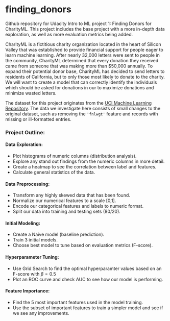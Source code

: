 # finding_donors
Github repository for Udacity Intro to ML project 1: Finding Donors for CharityML. This project includes the base project with a more in-depth data exploration, as well as more evaluation metrics being added.

CharityML is a fictitious charity organization located in the heart of Silicon Valley that was established to provide financial support for people eager to learn machine learning. After nearly 32,000 letters were sent to people in the community, CharityML determined that every donation they received came from someone that was making more than \$50,000 annually. To expand their potential donor base, CharityML has decided to send letters to residents of California, but to only those most likely to donate to the charity. We will want to create a model that can correctly identify the individuals which should be asked for donations in our to maximize donations and minimize wasted letters.

The dataset for this project originates from the [UCI Machine Learning Repository](https://archive.ics.uci.edu/ml/datasets/Census+Income). The data we investigate here consists of small changes to the original dataset, such as removing the `'fnlwgt'` feature and records with missing or ill-formatted entries.


### Project Outline:
#### Data Exploration:
- Plot histograms of numeric columns (distribution analysis).
- Explore any stand out findings from the numeric columns in more detail.
- Create a heatmap to see the correlation between label and features.
- Calculate general statistics of the data.

#### Data Preprocessing:
- Transform any highly skewed data that has been found.
- Normalize our numerical features to a scale [0,1].
- Encode our categorical features and labels to numeric format.
- Split our data into training and testing sets (80/20).

#### Initial Modeling:
- Create a Naive model (baseline prediction).
- Train 3 initial models.
- Choose best model to tune based on evaluation metrics (F-score).

#### Hyperparameter Tuning:
- Use Grid Search to find the optimal hyperparamter values based on an F-score with $\beta = 0.5$
- Plot an ROC curve and check AUC to see how our model is performing.

#### Feature Importance:
- Find the 5 most important features used in the model training.
- Use the subset of important features to train a simpler model and see if we see any improvements.